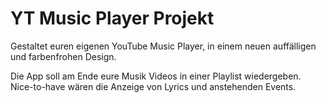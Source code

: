 # YT Music Player Projekt

Gestaltet euren eigenen YouTube Music Player, in einem neuen auffälligen und farbenfrohen Design. 

Die App soll am Ende eure Musik Videos in einer Playlist wiedergeben. Nice-to-have wären die Anzeige von Lyrics und anstehenden Events.
